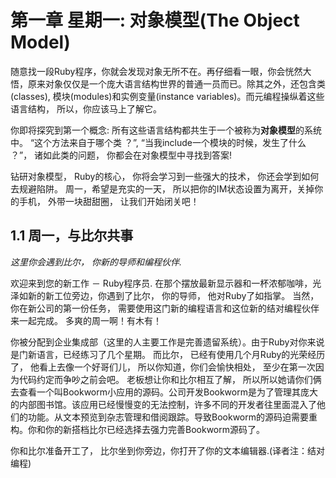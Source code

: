第一章 星期一: 对象模型(The Object Model)
==================================

随意找一段Ruby程序，你就会发现对象无所不在。再仔细看一眼，你会恍然大悟，原来对象仅仅是一个庞大语言结构世界的普通一员而已。除其之外，还包含类(classes), 模块(modules)和实例变量(instance variables)。而元编程操纵着这些语言结构， 所以，你应该马上了解它。

你即将探究到第一个概念: 所有这些语言结构都共生于一个被称为**对象模型**的系统中。 “这个方法来自于哪个类 ？”, “当我include一个模块的时候，发生了什么 ？”， 诸如此类的问题， 你都会在对象模型中寻找到答案!

钻研对象模型， Ruby的核心， 你将会学习到一些强大的技术， 你还会学到如何去规避陷阱。 周一，希望是充实的一天， 所以把你的IM状态设置为离开，关掉你的手机， 外带一块甜甜圈， 让我们开始闭关吧！

1.1 周一，与比尔共事
----------------------------------

*这里你会遇到比尔， 你新的导师和编程伙伴.*

欢迎来到您的新工作 － Ruby程序员.  在那个摆放最新显示器和一杯浓郁咖啡，光泽如新的新工位旁边，你遇到了比尔， 你的导师， 他对Ruby了如指掌。 当然， 你在新公司的第一份任务， 需要使用这门新的编程语言和这位新的结对编程伙伴来一起完成。 多爽的周一啊！有木有！

你被分配到企业集成部（这里的人主要工作是完善遗留系统）。由于Ruby对你来说是门新语言，已经练习了几个星期。 而比尔， 已经有使用几个月Ruby的光荣经历了， 他看上去像一个好哥们儿， 所以你知道，你们会愉快相处， 至少在第一次因为代码约定而争吵之前会吧。 老板想让你和比尔相互了解， 所以所以她请你们俩去查看一个叫Bookworm小应用的源码。公司开发Bookworm是为了管理其庞大的内部图书馆。该应用已经慢慢变的无法控制，许多不同的开发者往里面混入了他们的功能。从文本预览到杂志管理和借阅跟踪。导致Bookworm的源码迫需要重构。你和你的新搭档比尔已经选择去强力完善Bookworm源码了。

你和比尔准备开工了， 比尔坐到你旁边，你打开了你的文本编辑器.(译者注：结对编程)

